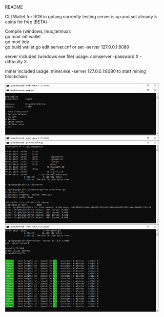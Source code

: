 README

CLI Wallet for RGB in golang currently testing server is up and set already
5 coins for free (BETA)

Compile (windows,linux,termux):<Br>
go mod init wallet<br>
go mod tidy<br>
go build wallet.go
edit server.cnf or set -server 127.0.0.1:8080

server included (windows exe file)
usage: coinserver -password X -difficulty X 

miner included
usage:
miner.exe -server 127.0.0.1:8080 to start mining blockchain

<img src="https://github.com/brenrecorder/walletrgb/blob/main/screenwallet.png?raw=true"></img><br>
<img src="https://github.com/brenrecorder/walletrgb/blob/main/screenserver.png?raw=true"></img><br>
<img src="https://github.com/brenrecorder/walletrgb/blob/main/screenminer.png?raw=true"></img><br>
